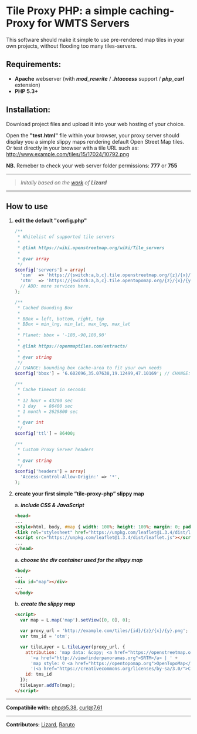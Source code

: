 # Tile Proxy PHP: a simple caching-Proxy for WMTS Servers

This software should make it simple to use pre-rendered map tiles in your own projects, without flooding too many tiles-servers.

## Requirements:

- **Apache** webserver (with **_mod_rewrite_** / **_.htaccess_** support / **_php_curl_** extension)
- **PHP 5.3+**

## Installation:

Download project files and upload it into your web hosting of your choice.

Open the **"test.html"** file within your browser, your proxy server should display you a simple slippy maps rendering default Open Street Map tiles.
Or test directly  in your browser with a tile URL such as: http://www.example.com/tiles/15/17024/10792.png

**NB.** Remeber to check your web server folder permissions: **777** or **755**

---

> _Initally based on the [work](https://wiki.openstreetmap.org/wiki/ProxySimplePHP) of **Lizard**_

---

## How to use

1. **edit the default "config.php"**

    ```php
    /**
     * Whitelist of supported tile servers
     *
     * @link https://wiki.openstreetmap.org/wiki/Tile_servers
     *
     * @var array
     */
    $config['servers'] = array(
      'osm'  => 'https://{switch:a,b,c}.tile.openstreetmap.org/{z}/{x}/{y}.png',
      'otm'  => 'https://{switch:a,b,c}.tile.opentopomap.org/{z}/{x}/{y}.png',
      // ADD: more services here.
    );

    /**
     * Cached Bounding Box
     *
     * BBox = left, bottom, right, top
     * BBox = min_lng, min_lat, max_lng, max_lat
     *
     * Planet: bbox = '-180,-90,180,90'
     *
     * @link https://openmaptiles.com/extracts/
     *
     * @var string
     */
    // CHANGE: bounding box cache-area to fit your own needs
    $config['bbox'] = '6.602696,35.07638,19.12499,47.10169'; // CHANGE: bbox tiles (Italy) are cached, others are proxied!

    /**
     * Cache timeout in seconds
     *
     * 12 hour = 43200 sec
     * 1 day   = 86400 sec
     * 1 month = 2629800 sec
     *
     * @var int
     */
    $config['ttl'] = 86400;

    /**
     * Custom Proxy Server headers
     *
     * @var string
     */
    $config['headers'] = array(
      'Access-Control-Allow-Origin:' => '*',
    );
    ```

2. **create your first simple “tile-proxy-php” slippy map**

    a. **_include CSS & JavaScript_**
    ```html
    <head>
    ...
    <style>html, body, #map { width: 100%; height: 100%; margin: 0; padding: 0; }</style>
    <link rel="stylesheet" href="https://unpkg.com/leaflet@1.3.4/dist/leaflet.css" />
    <script src="https://unpkg.com/leaflet@1.3.4/dist/leaflet.js"></script>
    ...
    </head>
    ```

    a. **_choose the div container used for the slippy map_**
    ```html
    <body>
    ...
    <div id="map"></div>
    ...
    </body>
    ```
    b. **_create the slippy map_**
    ```html
    <script>
      var map = L.map('map').setView([0, 0], 0);

      var proxy_url = 'http://example.com/tiles/{id}/{z}/{x}/{y}.png'; // CHANGE: "http://example.com/tiles" to fit your own needs
      var tms_id = 'otm';

      var tileLayer = L.tileLayer(proxy_url, {
        attribution: 'map data: &copy; <a href="https://openstreetmap.org/copyright">OpenStreetMap</a> contributors, ' +
          '<a href="http://viewfinderpanoramas.org">SRTM</a> | ' +
          'map style: © <a href="https://opentopomap.org">OpenTopoMap</a> ' +
          '(<a href="https://creativecommons.org/licenses/by-sa/3.0/">CC-BY-SA</a>), ',
        id: tms_id
      });
      tileLayer.addTo(map);
    </script>
    ```
---

**Compatibile with:** php@5.38, curl@7.61

---

**Contributors:** [Lizard](https://wiki.openstreetmap.org/wiki/User:Lizard), [Raruto](https://github.com/Raruto/tile-proxy-php)
